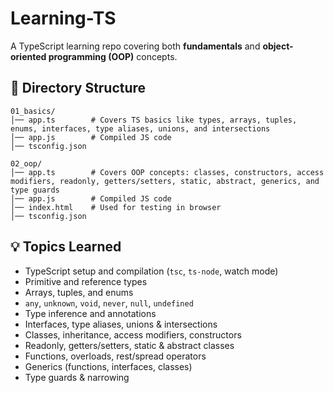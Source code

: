 # Learning-TS

A TypeScript learning repo covering both **fundamentals** and **object-oriented programming (OOP)** concepts.

## 📁 Directory Structure

```
01_basics/
│── app.ts        # Covers TS basics like types, arrays, tuples, enums, interfaces, type aliases, unions, and intersections
│── app.js        # Compiled JS code
│── tsconfig.json

02_oop/
│── app.ts        # Covers OOP concepts: classes, constructors, access modifiers, readonly, getters/setters, static, abstract, generics, and type guards
│── app.js        # Compiled JS code
│── index.html    # Used for testing in browser
│── tsconfig.json
```

## 💡 Topics Learned

* TypeScript setup and compilation (`tsc`, `ts-node`, watch mode)
* Primitive and reference types
* Arrays, tuples, and enums
* `any`, `unknown`, `void`, `never`, `null`, `undefined`
* Type inference and annotations
* Interfaces, type aliases, unions & intersections
* Classes, inheritance, access modifiers, constructors
* Readonly, getters/setters, static & abstract classes
* Functions, overloads, rest/spread operators
* Generics (functions, interfaces, classes)
* Type guards & narrowing